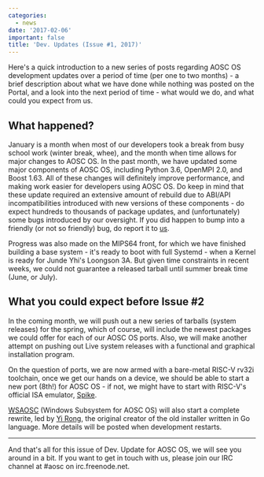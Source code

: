 ```yaml
---
categories:
  - news
date: '2017-02-06'
important: false
title: 'Dev. Updates (Issue #1, 2017)'
---
```



Here's a quick introduction to a new series of posts regarding AOSC OS development updates over a period of time (per one to two months) - a brief description about what we have done while nothing was posted on the Portal, and a look into the next period of time - what would we do, and what could you expect from us.

What happened?
--------------

January is a month when most of our developers took a break from busy school work (winter break, whee), and the month when time allows for major changes to AOSC OS. In the past month, we have updated some major components of AOSC OS, including Python 3.6, OpenMPI 2.0, and Boost 1.63. All of these changes will definitely improve performance, and making work easier for developers using AOSC OS. Do keep in mind that these update required an extensive amount of rebuild due to ABI/API incompatibilities introduced with new versions of these components - do expect hundreds to thousands of package updates, and (unfortunately) some bugs introduced by our oversight. If you did happen to bump into a friendly (or not so friendly) bug, do report it to [us](https://github.com/AOSC-Dev/aosc-os-abbs/issues/).

Progress was also made on the MIPS64 front, for which we have finished building a base system - it's ready to boot with full Systemd - when a Kernel is ready for Junde Yhi's Loongson 3A. But given time constraints in recent weeks, we could not guarantee a released tarball until summer break time (June, or July).

What you could expect before Issue #2
-------------------------------------

In the coming month, we will push out a new series of tarballs (system releases) for the spring, which of course, will include the newest packages we could offer for each of our AOSC OS ports. Also, we will make another attempt on pushing out Live system releases with a functional and graphical installation program.

On the question of ports, we are now armed with a bare-metal RISC-V rv32i toolchain, once we get our hands on a device, we should be able to start a new port (8th!) for AOSC OS - if not, we might have to start with RISC-V's official ISA emulator, [Spike](https://riscv.org/software-tools/risc-v-isa-simulator/).

[WSAOSC](https://github.com/AOSC-Dev/WSAOSC) (Windows Subsystem for AOSC OS) will also start a complete rewrite, led by [Yi Rong](https://github.com/LER0ever), the original creator of the old installer written in Go language. More details will be posted when development restarts.

---------------------------------------

And that's all for this issue of Dev. Update for AOSC OS, we will see you around in a bit. If you want to get in touch with us, please join our IRC channel at #aosc on irc.freenode.net.